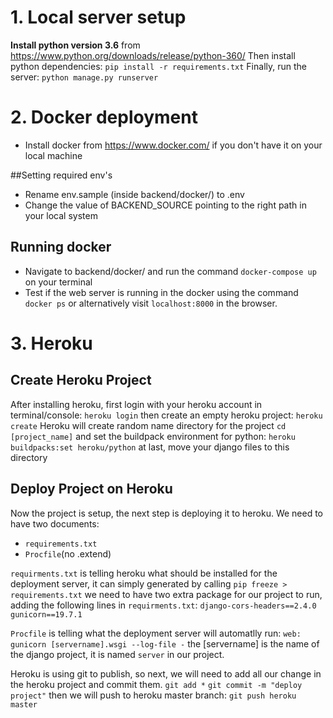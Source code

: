 # 1. Local server setup

**Install python version 3.6** from https://www.python.org/downloads/release/python-360/
Then install python dependencies: `pip install -r requirements.txt` 
Finally, run the server: `python manage.py runserver`


# 2. Docker deployment
- Install docker from https://www.docker.com/ if you don't have it on your local machine

##Setting required env's
- Rename env.sample (inside backend/docker/) to .env 
- Change the value of BACKEND_SOURCE pointing to the right path in your local system
  
## Running docker
- Navigate to backend/docker/ and run the command `docker-compose up` on your terminal
- Test if the web server is running in the docker using the command `docker ps` or alternatively visit `localhost:8000` in the browser.

# 3. Heroku
## Create Heroku Project
After installing heroku, first login with your heroku account in terminal/console:
`heroku login`
 then create an empty heroku project:
`heroku create`
Heroku will create random name directory for the project
`cd [project_name]`
and set the buildpack environment for python:
`heroku buildpacks:set heroku/python`
at last, move your django files to this directory 

## Deploy Project on Heroku
Now the project is setup, the next step is deploying it to heroku.
We need to have two documents:
+ `requirements.txt`
+ `Procfile`(no .extend)

`requirments.txt` is telling heroku what should be installed for the deployment server, it can simply generated by calling `pip freeze > requirements.txt`
we need to have two extra package for our project to run, adding the following lines in `requirments.txt`:
`django-cors-headers==2.4.0`
`gunicorn==19.7.1`

`Procfile` is telling what the deployment server will automatlly run:
`web: gunicorn [servername].wsgi --log-file -`
the [servername] is the name of the django project, it is named `server` in our project.

Heroku is using git to publish, so next, we will need to add all our change in the heroku project and commit them.
`git add *`
`git commit -m "deploy project"`
then we will push to heroku master branch:
`git push heroku master`

